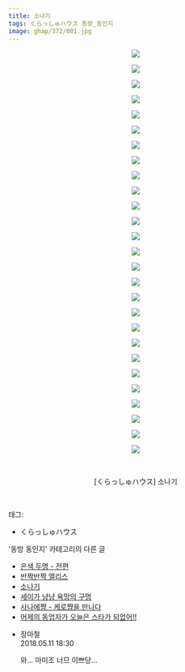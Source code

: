 ```yaml
---
title: 소나기
tags: くらっしゅハウス 동방_동인지
image: ghap/372/001.jpg
---
```

<div class="article">
<p style="text-align: center; clear: none; float: none;"><img src="{{ site.nasurl }}/ghap/372/001.jpg"/></p>
<p style="text-align: center; clear: none; float: none;"><img src="{{ site.nasurl }}/ghap/372/002.jpg"/></p>
<p style="text-align: center; clear: none; float: none;"><img src="{{ site.nasurl }}/ghap/372/003.png"/></p>
<p style="text-align: center; clear: none; float: none;"><img src="{{ site.nasurl }}/ghap/372/004.png"/></p>
<p style="text-align: center; clear: none; float: none;"><img src="{{ site.nasurl }}/ghap/372/005.jpg"/></p>
<p style="text-align: center; clear: none; float: none;"><img src="{{ site.nasurl }}/ghap/372/006.jpg"/></p>
<p style="text-align: center; clear: none; float: none;"><img src="{{ site.nasurl }}/ghap/372/007.jpg"/></p>
<p style="text-align: center; clear: none; float: none;"><img src="{{ site.nasurl }}/ghap/372/008.jpg"/></p>
<p style="text-align: center; clear: none; float: none;"><img src="{{ site.nasurl }}/ghap/372/009.jpg"/></p>
<p style="text-align: center; clear: none; float: none;"><img src="{{ site.nasurl }}/ghap/372/010.jpg"/></p>
<p style="text-align: center; clear: none; float: none;"><img src="{{ site.nasurl }}/ghap/372/011.jpg"/></p>
<p style="text-align: center; clear: none; float: none;"><img src="{{ site.nasurl }}/ghap/372/012.jpg"/></p>
<p style="text-align: center; clear: none; float: none;"><img src="{{ site.nasurl }}/ghap/372/013.jpg"/></p>
<p style="text-align: center; clear: none; float: none;"><img src="{{ site.nasurl }}/ghap/372/014.jpg"/></p>
<p style="text-align: center; clear: none; float: none;"><img src="{{ site.nasurl }}/ghap/372/015.jpg"/></p>
<p style="text-align: center; clear: none; float: none;"><img src="{{ site.nasurl }}/ghap/372/016.jpg"/></p>
<p style="text-align: center; clear: none; float: none;"><img src="{{ site.nasurl }}/ghap/372/017.jpg"/></p>
<p style="text-align: center; clear: none; float: none;"><img src="{{ site.nasurl }}/ghap/372/018.jpg"/></p>
<p style="text-align: center; clear: none; float: none;"><img src="{{ site.nasurl }}/ghap/372/019.jpg"/></p>
<p style="text-align: center; clear: none; float: none;"><img src="{{ site.nasurl }}/ghap/372/020.jpg"/></p>
<p style="text-align: center; clear: none; float: none;"><img src="{{ site.nasurl }}/ghap/372/021.jpg"/></p>
<p style="text-align: center; clear: none; float: none;"><img src="{{ site.nasurl }}/ghap/372/022.jpg"/></p>
<p style="text-align: center; clear: none; float: none;"><img src="{{ site.nasurl }}/ghap/372/023.png"/></p>
<p style="text-align: center; clear: none; float: none;"><img src="{{ site.nasurl }}/ghap/372/024.png"/></p>
<p style="text-align: center; clear: none; float: none;"><img src="{{ site.nasurl }}/ghap/372/025.jpg"/></p>
<p style="text-align: center; clear: none; float: none;"><img src="{{ site.nasurl }}/ghap/372/026.jpg"/></p>
<p style="text-align: center; clear: none; float: none;"><img src="{{ site.nasurl }}/ghap/372/027.jpg"/></p>
<p style="text-align: center; clear: none; float: none;"><br/></p>
<p style="text-align: center; clear: none; float: none;">[くらっしゅハウス] 소나기</p>
<p><br/></p>
</div><div class="tagTrail">
<p>태그: </p>
<ul>
<li>くらっしゅハウス</li>
</ul>
</div><div class="another">
<p>'동방 동인지' 카테고리의 다른 글</p>
<ul>
<li><a href="/2016-06-20-ghap_374">은색 두명 - 전편</a></li>
<li><a href="/2016-06-20-ghap_373">반짝반짝 앨리스</a></li>
<li><a href="/2016-06-20-ghap_372">소나기</a></li>
<li><a href="/2016-06-20-ghap_371">세이가 냥냥 욕망의 구멍</a></li>
<li><a href="/2016-06-20-ghap_370">사나에쨩 - 케로쨩을 만나다</a></li>
<li><a href="/2016-06-20-ghap_369">어제의 동업자가 오늘은 스타가 되었어!!</a></li>
</ul>
</div><div class="cb_module cb_fluid">
<div class="cb_wrt cb_profile">
<div class="comment">
<ul>
<li class="cb_thumb_off" id="comment15254225">
<div class="cb_comment_area">
<div class="cb_info_area">
<div class="cb_section">
<span class="cb_nick_name">장마철</span>
</div>
<div class="cb_section">
<span class="cb_date">2018.05.11 18:30 </span>
</div>
</div>
<div class="cb_dsc_comment">
<p class="cb_dsc">
											와... 마미조 너므 이쁘당...
										</p>
</div>
</div></li>
</ul>
</div>
</div><!-- commentList close -->
</div>